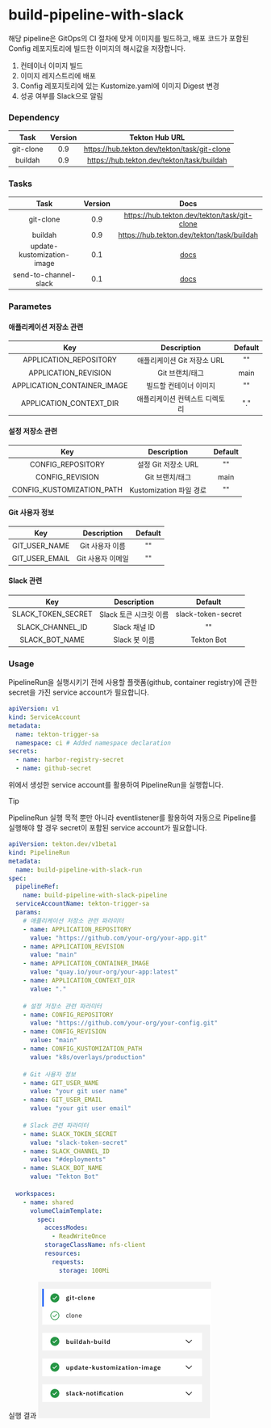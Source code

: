 # build-pipeline-with-slack

해당 pipeline은 GitOps의 CI 절차에 맞게 이미지를 빌드하고, 배포 코드가 포함된 Config 레포지토리에 빌드한 이미지의 해시값을 저장합니다.

1. 컨테이너 이미지 빌드
2. 이미지 레지스트리에 배포
3. Config 레포지토리에 있는 Kustomize.yaml에 이미지 Digest 변경
4. 성공 여부를 Slack으로 알림

### Dependency

| **Task**  | **Version** |              **Tekton Hub URL**              |
| :-------: | :---------: | :------------------------------------------: |
| git-clone |     0.9     | https://hub.tekton.dev/tekton/task/git-clone |
|  buildah  |     0.9     |  https://hub.tekton.dev/tekton/task/buildah  |

### Tasks

|          **Task**          | **Version** |                   **Docs**                   |
| :------------------------: | :---------: | :------------------------------------------: |
|         git-clone          |     0.9     | https://hub.tekton.dev/tekton/task/git-clone |
|          buildah           |     0.9     |  https://hub.tekton.dev/tekton/task/buildah  |
| update-kustomization-image |     0.1     | [docs](./docs/update-kustomization-image.md) |
|   send-to-channel-slack    |     0.1     |   [docs](./docs/send-to-channel-slack.md)    |

### Parametes

#### 애플리케이션 저장소 관련

|           **Key**           |        **Description**         | **Default** |
| :-------------------------: | :----------------------------: | :---------: |
|   APPLICATION_REPOSITORY    |  애플리케이션 Git 저장소 URL   |     ""      |
|    APPLICATION_REVISION     |        Git 브랜치/태그         |    main     |
| APPLICATION_CONTAINER_IMAGE |     빌드할 컨테이너 이미지     |     ""      |
|   APPLICATION_CONTEXT_DIR   | 애플리케이션 컨텍스트 디렉토리 |     "."     |

#### 설정 저장소 관련

|          **Key**          |     **Description**     | **Default** |
| :-----------------------: | :---------------------: | :---------: |
|     CONFIG_REPOSITORY     |   설정 Git 저장소 URL   |     ""      |
|      CONFIG_REVISION      |     Git 브랜치/태그     |    main     |
| CONFIG_KUSTOMIZATION_PATH | Kustomization 파일 경로 |     ""      |

#### Git 사용자 정보

|    **Key**     |  **Description**  | **Default** |
| :------------: | :---------------: | :---------: |
| GIT_USER_NAME  |  Git 사용자 이름  |     ""      |
| GIT_USER_EMAIL | Git 사용자 이메일 |     ""      |

#### Slack 관련

|      **Key**       |    **Description**     |    **Default**     |
| :----------------: | :--------------------: | :----------------: |
| SLACK_TOKEN_SECRET | Slack 토큰 시크릿 이름 | slack-token-secret |
|  SLACK_CHANNEL_ID  |     Slack 채널 ID      |         ""         |
|   SLACK_BOT_NAME   |     Slack 봇 이름      |     Tekton Bot     |

### Usage

PipelineRun을 실행시키기 전에 사용할 플랫폼(github, container registry)에 관한 secret을 가진 service account가 필요합니다.

```yaml
apiVersion: v1
kind: ServiceAccount
metadata:
  name: tekton-trigger-sa
  namespace: ci # Added namespace declaration
secrets:
  - name: harbor-registry-secret
  - name: github-secret
```

위에서 생성한 service account를 활용하여 PipelineRun을 실행합니다.

> [!TIP]
> PipelineRun 실행 목적 뿐만 아니라 eventlistener를 활용하여 자동으로 Pipeline를 실행해야 할 경우 secret이 포함된 service account가 필요합니다.

```yaml
apiVersion: tekton.dev/v1beta1
kind: PipelineRun
metadata:
  name: build-pipeline-with-slack-run
spec:
  pipelineRef:
    name: build-pipeline-with-slack-pipeline
  serviceAccountName: tekton-trigger-sa
  params:
    # 애플리케이션 저장소 관련 파라미터
    - name: APPLICATION_REPOSITORY
      value: "https://github.com/your-org/your-app.git"
    - name: APPLICATION_REVISION
      value: "main"
    - name: APPLICATION_CONTAINER_IMAGE
      value: "quay.io/your-org/your-app:latest"
    - name: APPLICATION_CONTEXT_DIR
      value: "."

    # 설정 저장소 관련 파라미터
    - name: CONFIG_REPOSITORY
      value: "https://github.com/your-org/your-config.git"
    - name: CONFIG_REVISION
      value: "main"
    - name: CONFIG_KUSTOMIZATION_PATH
      value: "k8s/overlays/production"

    # Git 사용자 정보
    - name: GIT_USER_NAME
      value: "your git user name"
    - name: GIT_USER_EMAIL
      value: "your git user email"

    # Slack 관련 파라미터
    - name: SLACK_TOKEN_SECRET
      value: "slack-token-secret"
    - name: SLACK_CHANNEL_ID
      value: "#deployments"
    - name: SLACK_BOT_NAME
      value: "Tekton Bot"

  workspaces:
    - name: shared
      volumeClaimTemplate:
        spec:
          accessModes:
            - ReadWriteOnce
          storageClassName: nfs-client
          resources:
            requests:
              storage: 100Mi
```

실행 결과
![PipelineRun 실행 결과](./imgs/pipeline-result.png)
